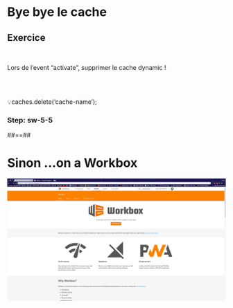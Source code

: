 <!-- .slide: class="exercice fire-bg-pink" -->

# Bye bye le cache

## Exercice

<br>

Lors de l’event “activate”, supprimer le cache dynamic !

<br><br>

💡caches.delete(‘cache-name’);

### Step: sw-5-5

##==##

# Sinon ...on a Workbox

![center h-700](./assets/images/workbox.png)
